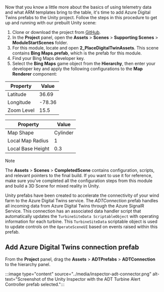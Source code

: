 Now that you know a little more about the basics of using telemetry data and what ARM templates bring to the table, it's time to add Azure Digital Twins prefabs to the Unity project. Follow the steps in this procedure to get up and running with our prebuilt Unity scene:

1. Clone or download the project from [GitHub](https://aka.ms/mr-adt-mslearn).
1. In the **Project** panel, open the **Assets** > **Scenes** > **Supporting Scenes** > **ModuleStartScenes** folder.
1. For this module, locate and open **2_PlaceDigitalTwinAssets**. This scene contains **Bing Maps.prefab**, which is the prefab for this module.
1. Find your Bing Maps developer key.
1. Select the **Bing Maps** game object from the **Hierarchy**, then enter your developer key and apply the following configurations to the **Map Renderer** component:

| Property | Value |
|---|---|
| Latitude | 36.69 |
| Longitude | -78.36 |
| Zoom Level | 15.5 |

| Property | Value |
|---|---|
| Map Shape | Cylinder |
| Local Map Radius | 1 |
| Local Base Height | 0.3 |

> [!NOTE]
> The **Assets** > **Scenes** > **CompletedScene** contains configuration, scripts, and relevant pointers to the final build. If you want to use it for reference, make sure you've completed all the configuration steps from this module and build a 3D Scene for mixed reality in Unity.

Unity prefabs have been created to accelerate the connectivity of your wind farm to the Azure Digital Twins service. The *ADTConnection* prefab handles all incoming data from Azure Digital Twins through the Azure SignalR Service. This connection has an associated data handler script that automatically updates the `TurbineSiteData ScriptableObject` with operating information for each turbine. This `TurbineSiteData` scriptable object is used to update controls on the `OperateSceneUI` based on events raised within this prefab.

## Add Azure Digital Twins connection prefab

From the **Project** panel, drag the **Assets** > **ADTPrefabs** > **ADTConnection** to the hierarchy panel.

:::image type="content" source="../media/inspector-adt-connector.png" alt-text="Screenshot of the Unity Inspector with the ADT Turbine Alert Controller prefab selected.":::
